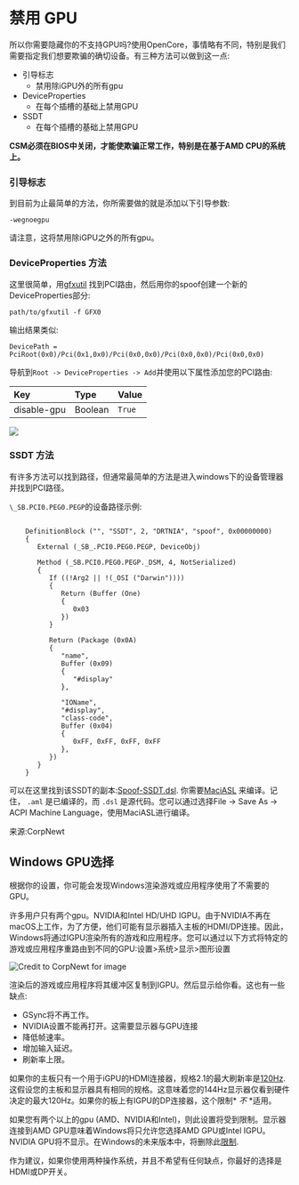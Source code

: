 # 禁用 GPU

所以你需要隐藏你的不支持GPU吗?使用OpenCore，事情略有不同，特别是我们需要指定我们想要欺骗的确切设备。有三种方法可以做到这一点:

* 引导标志
  * 禁用除iGPU外的所有gpu
* DeviceProperties
  * 在每个插槽的基础上禁用GPU
* SSDT
  * 在每个插槽的基础上禁用GPU

**CSM必须在BIOS中关闭，才能使欺骗正常工作，特别是在基于AMD CPU的系统上。**

### 引导标志

到目前为止最简单的方法，你所需要做的就是添加以下引导参数:

`-wegnoegpu`

请注意，这将禁用除iGPU之外的所有gpu。

### DeviceProperties 方法

这里很简单，用[gfxutil](https://github.com/acidanthera/gfxutil/releases) 找到PCI路由，然后用你的spoof创建一个新的DeviceProperties部分:

```
path/to/gfxutil -f GFX0
```

输出结果类似:

```
DevicePath = PciRoot(0x0)/Pci(0x1,0x0)/Pci(0x0,0x0)/Pci(0x0,0x0)/Pci(0x0,0x0)
```

导航到`Root -> DeviceProperties -> Add`并使用以下属性添加您的PCI路由:

| Key | Type | Value |
| :--- | :--- | :--- |
| disable-gpu | Boolean | `True` |

![](../images/extras/spoof-md/config-gpu.png)

### SSDT 方法

有许多方法可以找到路径，但通常最简单的方法是进入windows下的设备管理器并找到PCI路径。

`\_SB.PCI0.PEG0.PEGP`的设备路径示例:

```

    DefinitionBlock ("", "SSDT", 2, "DRTNIA", "spoof", 0x00000000)
    {
       External (_SB_.PCI0.PEG0.PEGP, DeviceObj)

       Method (_SB.PCI0.PEG0.PEGP._DSM, 4, NotSerialized)
       {
          If ((!Arg2 || !(_OSI ("Darwin"))))
          {
             Return (Buffer (One)
             {
                0x03
             })
          }

          Return (Package (0x0A)
          {
             "name",
             Buffer (0x09)
             {
                "#display"
             },

             "IOName",
             "#display",
             "class-code",
             Buffer (0x04)
             {
                0xFF, 0xFF, 0xFF, 0xFF
             },
          })
       }
    }

```

可以在这里找到该SSDT的副本:[Spoof-SSDT.dsl](https://github.com/dortania/OpenCore-Install-Guide/blob/master/extra-files/Spoof-SSDT.dsl). 你需要[MaciASL](https://github.com/acidanthera/MaciASL/releases) 来编译。记住， `.aml` 是已编译的，而 `.dsl` 是源代码。您可以通过选择File -> Save As -> ACPI Machine Language，使用MaciASL进行编译。

来源:CorpNewt

## Windows GPU选择

根据你的设置，你可能会发现Windows渲染游戏或应用程序使用了不需要的GPU。

许多用户只有两个gpu。NVIDIA和Intel HD/UHD IGPU。由于NVIDIA不再在macOS上工作，为了方便，他们可能有显示器插入主板的HDMI/DP连接。因此，Windows将通过IGPU渲染所有的游戏和应用程序。您可以通过以下方式将特定的游戏或应用程序重路由到不同的GPU:设置>系统>显示>图形设置

![Credit to CorpNewt for image](../images/extras/spoof-md/corp-windows.png)

渲染后的游戏或应用程序将其缓冲区复制到IGPU。然后显示给你看。这也有一些缺点:

* GSync将不再工作。
* NVIDIA设置不能再打开。这需要显示器与GPU连接
* 降低帧速率。
* 增加输入延迟。
* 刷新率上限。

如果你的主板只有一个用于iGPU的HDMI连接器，规格2.1的最大刷新率是[120Hz](https://www.hdmi.org/spec21Sub/EightK60_FourK120). 这假设您的主板和显示器具有相同的规格。这意味着您的144Hz显示器仅看到硬件决定的最大120Hz。如果你的板上有IGPU的DP连接器，这个限制* *不* *适用。

如果您有两个以上的gpu (AMD、NVIDIA和Intel)，则此设置将受到限制。显示器连接到AMD GPU意味着Windows将只允许您选择AMD GPU或Intel IGPU。NVIDIA GPU将不显示。在Windows的未来版本中，将删除此[限制](https://pureinfotech.com/windows-10-21h1-new-features/#:~:text=Graphics%20settings).

作为建议，如果你使用两种操作系统，并且不希望有任何缺点，你最好的选择是HDMI或DP开关。
